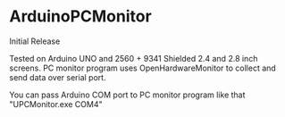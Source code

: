 # ArduinoPCMonitor
Initial Release

Tested on Arduino UNO and 2560 + 9341 Shielded 2.4 and 2.8 inch screens.
PC monitor program uses OpenHardwareMonitor to collect and send data over serial port.

You can pass Arduino COM port to PC monitor program like that "UPCMonitor.exe COM4"
